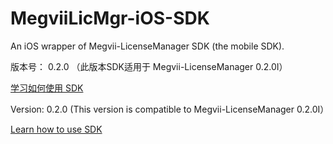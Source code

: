 # MegviiLicMgr-iOS-SDK
An iOS wrapper of Megvii-LicenseManager SDK (the mobile SDK). 

版本号： 0.2.0
（此版本SDK适用于 Megvii-LicenseManager 0.2.0I）

[学习如何使用 SDK](https://github.com/FacePlusPlus/MegviiLicMgr-iOS-SDK/wiki)

Version: 0.2.0 (This version is compatible to Megvii-LicenseManager 0.2.0I）

[Learn how to use SDK](https://github.com/FacePlusPlus/MegviiLicMgr-iOS-SDK/wiki)
